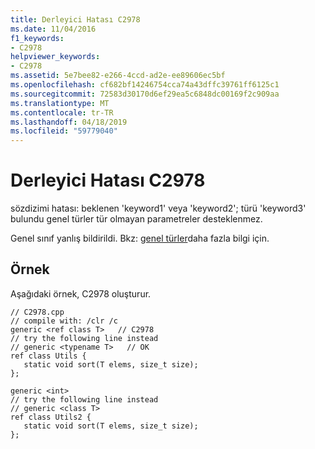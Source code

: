 ```yaml
---
title: Derleyici Hatası C2978
ms.date: 11/04/2016
f1_keywords:
- C2978
helpviewer_keywords:
- C2978
ms.assetid: 5e7bee82-e266-4ccd-ad2e-ee89606ec5bf
ms.openlocfilehash: cf682bf14246754cca74a43dffc39761ff6125c1
ms.sourcegitcommit: 72583d30170d6ef29ea5c6848dc00169f2c909aa
ms.translationtype: MT
ms.contentlocale: tr-TR
ms.lasthandoff: 04/18/2019
ms.locfileid: "59779040"
---
```

# <a name="compiler-error-c2978"></a>Derleyici Hatası C2978

sözdizimi hatası: beklenen 'keyword1' veya 'keyword2'; türü 'keyword3' bulundu genel türler tür olmayan parametreler desteklenmez.

Genel sınıf yanlış bildirildi. Bkz: [genel türler](../../extensions/generics-cpp-component-extensions.md)daha fazla bilgi için.

## <a name="example"></a>Örnek

Aşağıdaki örnek, C2978 oluşturur.

```
// C2978.cpp
// compile with: /clr /c
generic <ref class T>   // C2978
// try the following line instead
// generic <typename T>   // OK
ref class Utils {
   static void sort(T elems, size_t size);
};

generic <int>
// try the following line instead
// generic <class T>
ref class Utils2 {
   static void sort(T elems, size_t size);
};
```